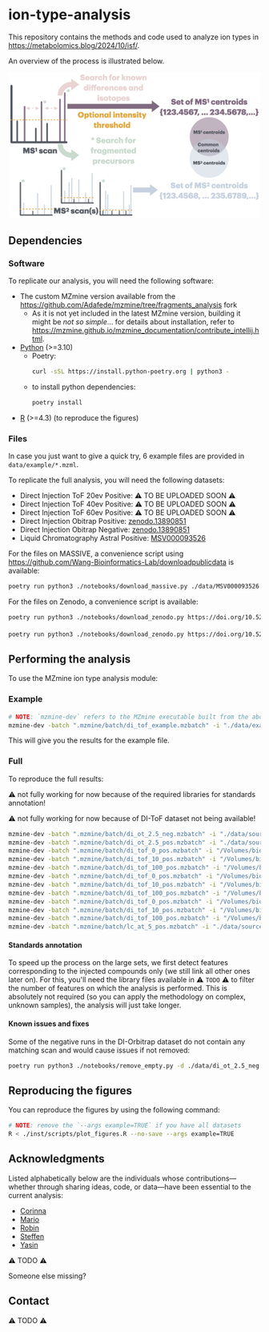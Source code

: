 # ion-type-analysis

This repository contains the methods and code used to analyze ion types in <https://metabolomics.blog/2024/10/isf/>.

An overview of the process is illustrated below.

![](man/figures/ion_type_schema.png)

## Dependencies


### Software

To replicate our analysis, you will need the following software:

- The custom MZmine version available from the <https://github.com/Adafede/mzmine/tree/fragments_analysis> fork 
  - As it is not yet included in the latest MZmine version, building it might be _not so simple_... for details about installation, refer to <https://mzmine.github.io/mzmine_documentation/contribute_intellij.html>.
- [Python](https://www.python.org/) (>=3.10)
  - Poetry:
    ```bash
    curl -sSL https://install.python-poetry.org | python3 -
    ````
  - to install python dependencies:
    ```bash
    poetry install
    ```
- [R](https://www.r-project.org/) (>=4.3) (to reproduce the figures)

### Files

In case you just want to give a quick try, 6 example files are provided in `data/example/*.mzml`.

To replicate the full analysis, you will need the following datasets:

- Direct Injection ToF 20ev Positive: :warning: TO BE UPLOADED SOON :warning:
- Direct Injection ToF 40ev Positive: :warning: TO BE UPLOADED SOON :warning:
- Direct Injection ToF 60ev Positive: :warning: TO BE UPLOADED SOON :warning:
- Direct Injection Obitrap Positive: [zenodo.13890851](https://doi.org/10.5281/zenodo.13890851)
- Direct Injection Obitrap Negative: [zenodo.13890851](https://doi.org/10.5281/zenodo.13890851)
- Liquid Chromatography Astral Positive: [MSV000093526](https://massive.ucsd.edu/ProteoSAFe/dataset.jsp?task=5b9076c6cd134284806672033569996e)

For the files on MASSIVE, a convenience script using <https://github.com/Wang-Bioinformatics-Lab/downloadpublicdata> is available:

```bash
poetry run python3 ./notebooks/download_massive.py ./data/MSV000093526.txt ./data/source/MSV000093526 ./data/source/MSV000093526/MSV000093526_summary.tsv
```

For the files on Zenodo, a convenience script is available:

```bash
poetry run python3 ./notebooks/download_zenodo.py https://doi.org/10.5281/zenodo.13890851 20231123_mzml_mce_scaffold_positive.zip ./data/source/20231123_mzml_mce_scaffold_positive.zip --unzip

poetry run python3 ./notebooks/download_zenodo.py https://doi.org/10.5281/zenodo.13890851 20231123_mzml_mce_scaffold_negative.zip ./data/source/20231123_mzml_mce_scaffold_negative.zip --unzip
```

## Performing the analysis

To use the MZmine ion type analysis module:

### Example

```bash
# NOTE: `mzmine-dev` refers to the MZmine executable built from the above mentioned branch
mzmine-dev -batch ".mzmine/batch/di_tof_example.mzbatch" -i "./data/example/*.mzML" -o "./data/example/di_tof_10_20ev_pos/{}"
```

This will give you the results for the example file.

### Full

To reproduce the full results:

:warning: not fully working for now because of the required libraries for standards annotation!

:warning: not fully working for now because of DI-ToF dataset not being available!

```bash
mzmine-dev -batch ".mzmine/batch/di_ot_2.5_neg.mzbatch" -i "./data/source/20231123_mzml_mce_scaffold_negative/*.mzML" -o "./data/di_ot_2.5_neg/{}"
mzmine-dev -batch ".mzmine/batch/di_ot_2.5_pos.mzbatch" -i "./data/source/20231123_mzml_mce_scaffold_positive/*.mzML" -o "./data/di_ot_2.5_pos/{}"
mzmine-dev -batch ".mzmine/batch/di_tof_0_pos.mzbatch" -i "/Volumes/biol_imsb_sauer_1/users/Adriano/01_projects/02_library/02_raw_data/inhouse/01_zeno/all_converted/CID/20/*.mzML" -o "./data/di_tof_0_20ev_pos/{}"
mzmine-dev -batch ".mzmine/batch/di_tof_10_pos.mzbatch" -i "/Volumes/biol_imsb_sauer_1/users/Adriano/01_projects/02_library/02_raw_data/inhouse/01_zeno/all_converted/CID/20/*.mzML" -o "./data/di_tof_10_20ev_pos/{}"
mzmine-dev -batch ".mzmine/batch/di_tof_100_pos.mzbatch" -i "/Volumes/biol_imsb_sauer_1/users/Adriano/01_projects/02_library/02_raw_data/inhouse/01_zeno/all_converted/CID/20/*.mzML" -o "./data/di_tof_100_20ev_pos/{}"
mzmine-dev -batch ".mzmine/batch/di_tof_0_pos.mzbatch" -i "/Volumes/biol_imsb_sauer_1/users/Adriano/01_projects/02_library/02_raw_data/inhouse/01_zeno/all_converted/CID/40/*.mzML" -o "./data/di_tof_0_40ev_pos/{}"
mzmine-dev -batch ".mzmine/batch/di_tof_10_pos.mzbatch" -i "/Volumes/biol_imsb_sauer_1/users/Adriano/01_projects/02_library/02_raw_data/inhouse/01_zeno/all_converted/CID/40/*.mzML" -o "./data/di_tof_10_40ev_pos/{}"
mzmine-dev -batch ".mzmine/batch/di_tof_100_pos.mzbatch" -i "/Volumes/biol_imsb_sauer_1/users/Adriano/01_projects/02_library/02_raw_data/inhouse/01_zeno/all_converted/CID/40/*.mzML" -o "./data/di_tof_100_40ev_pos/{}"
mzmine-dev -batch ".mzmine/batch/di_tof_0_pos.mzbatch" -i "/Volumes/biol_imsb_sauer_1/users/Adriano/01_projects/02_library/02_raw_data/inhouse/01_zeno/all_converted/CID/60/*.mzML" -o "./data/di_tof_0_60ev_pos/{}"
mzmine-dev -batch ".mzmine/batch/di_tof_10_pos.mzbatch" -i "/Volumes/biol_imsb_sauer_1/users/Adriano/01_projects/02_library/02_raw_data/inhouse/01_zeno/all_converted/CID/60/*.mzML" -o "./data/di_tof_10_60ev_pos/{}"
mzmine-dev -batch ".mzmine/batch/di_tof_100_pos.mzbatch" -i "/Volumes/biol_imsb_sauer_1/users/Adriano/01_projects/02_library/02_raw_data/inhouse/01_zeno/all_converted/CID/60/*.mzML" -o "./data/di_tof_100_60ev_pos/{}"
mzmine-dev -batch ".mzmine/batch/lc_at_5_pos.mzbatch" -i "./data/source/MSV000093526/*.mzML" -o "./data/lc_at_5_pos/{}"
```

#### Standards annotation

To speed up the process on the large sets, we first detect features corresponding to the injected compounds only (we still link all other ones later on).
For this, you'll need the library files available in :warning: `TODO` :warning: to filter the number of features on which the analysis is performed.
This is absolutely not required (so you can apply the methodology on complex, unknown samples), the analysis will just take longer.

#### Known issues and fixes

Some of the negative runs in the DI-Orbitrap dataset do not contain any matching scan and would cause issues if not removed:

```bash
poetry run python3 ./notebooks/remove_empty.py -d ./data/di_ot_2.5_neg
```

## Reproducing the figures

You can reproduce the figures by using the following command:

```bash
# NOTE: remove the `--args example=TRUE` if you have all datasets
R < ./inst/scripts/plot_figures.R --no-save --args example=TRUE
```

## Acknowledgments

Listed alphabetically below are the individuals whose contributions—whether through sharing ideas, code, or data—have been essential to the current analysis:
- [Corinna](https://github.com/corinnabrungs)
- [Mario](https://orcid.org/0000-0003-2125-4184)
- [Robin](https://github.com/robinschmid)
- [Steffen](https://github.com/SteffenHeu)
- [Yasin](https://github.com/YasinEl)

:warning: TODO :warning:

Someone else missing?

## Contact

:warning: TODO :warning:
